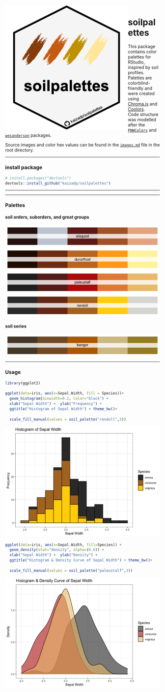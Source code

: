 
<img align="left" src="images/0-logo.png">

# soilpalettes

This package contains color palettes for RStudio, inspired by soil
profiles. Palettes are colorblind-friendly and were created using
[Chroma.js](https://gka.github.io/palettes/) and
[Coolors](https://coolors.co).  
Code structure was modelled after the
[`PNWColors`](https://github.com/jakelawlor/PNWColors) and
[`wesanderson`](https://github.com/karthik/wesanderson) packages.

Source images and color hex values can be found in the
[`images.md`](https://github.com/kaizadp/soilpalettes/blob/master/images.md)
file in the root directory.

-----

### install package

``` r
# install.packages("devtools") 
devtools::install_github("kaizadp/soilpalettes")
```

-----

-----

### Palettes

#### soil orders, suborders, and great groups

![](readme_files/figure-gfm/orders-1.png)<!-- -->![](readme_files/figure-gfm/orders-2.png)<!-- -->![](readme_files/figure-gfm/orders-3.png)<!-- -->![](readme_files/figure-gfm/orders-4.png)<!-- -->

#### soil series

![](readme_files/figure-gfm/series-1.png)<!-- -->

-----

### Usage

``` r
library(ggplot2)

ggplot(data=iris, aes(x=Sepal.Width, fill = Species))+
  geom_histogram(binwidth=0.2, color="black") + 
  xlab("Sepal Width") +  ylab("Frequency") + 
  ggtitle("Histogram of Sepal Width") + theme_bw()+
  
  scale_fill_manual(values = soil_palette("rendoll",3))
```

![](readme_files/figure-gfm/usage1-1.png)<!-- -->

``` r
ggplot(data=iris, aes(x=Sepal.Width, fill=Species)) + 
  geom_density(stat="density", alpha=(0.6)) +
  xlab("Sepal Width") +  ylab("Density") + 
  ggtitle("Histogram & Density Curve of Sepal Width") + theme_bw()+
  
  scale_fill_manual(values = soil_palette("paleustalf",3))
```

![](readme_files/figure-gfm/usage2-1.png)<!-- -->
